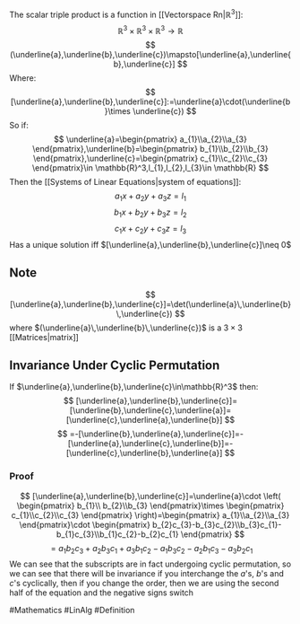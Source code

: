 The scalar triple product is a function in [[Vectorspace Rn|$\mathbb{R}^3$]]:
$$
\mathbb{R}^3\times \mathbb{R}^3\times \mathbb{R}^3\to \mathbb{R}
$$
$$
 (\underline{a},\underline{b},\underline{c})\mapsto[\underline{a},\underline{b},\underline{c}]
$$
Where:
$$
[\underline{a},\underline{b},\underline{c}]:=\underline{a}\cdot(\underline{b}\times \underline{c})
$$
So if:
$$
\underline{a}=\begin{pmatrix}
a_{1}\\a_{2}\\a_{3}
\end{pmatrix},\underline{b}=\begin{pmatrix}
b_{1}\\b_{2}\\b_{3}
\end{pmatrix},\underline{c}=\begin{pmatrix}
c_{1}\\c_{2}\\c_{3}
\end{pmatrix}\in \mathbb{R}^3,l_{1},l_{2},l_{3}\in \mathbb{R}
$$
Then the [[Systems of Linear Equations|system of equations]]:
$$
a_{1}x+a_{2}y+a_{3}z=l_{1}
$$
$$
 b_{1}x+b_{2}y+b_{3}z=l_{2}
$$
$$
 c_{1}x+c_{2}y+c_{3}z=l_{3}
$$
Has a unique solution iff $[\underline{a},\underline{b},\underline{c}]\neq 0$
## Note
$$
[\underline{a},\underline{b},\underline{c}]=\det(\underline{a}\,\underline{b}\,\underline{c})
$$
where $(\underline{a}\,\underline{b}\,\underline{c})$ is a $3\times 3$ [[Matrices|matrix]]
## Invariance Under Cyclic Permutation
If $\underline{a},\underline{b},\underline{c}\in\mathbb{R}^3$ then:
$$
[\underline{a},\underline{b},\underline{c}]=[\underline{b},\underline{c},\underline{a}]=[\underline{c},\underline{a},\underline{b}]
$$
$$
 =-[\underline{b},\underline{a},\underline{c}]=-[\underline{a},\underline{c},\underline{b}]=-[\underline{c},\underline{b},\underline{a}]
$$
### Proof
$$
[\underline{a},\underline{b},\underline{c}]=\underline{a}\cdot \left( \begin{pmatrix}
b_{1}\\ b_{2}\\b_{3}
\end{pmatrix}\times \begin{pmatrix}
c_{1}\\c_{2}\\c_{3}
\end{pmatrix} \right)=\begin{pmatrix}
a_{1}\\a_{2}\\a_{3}
\end{pmatrix}\cdot \begin{pmatrix}
b_{2}c_{3}-b_{3}c_{2}\\b_{3}c_{1}-b_{1}c_{3}\\b_{1}c_{2}-b_{2}c_{1}
\end{pmatrix}
$$
$$
= a_{1}b_{2}c_{3}+a_{2}b_{3}c_{1}+a_{3}b_{1}c_{2}-a_{1}b_{3}c_{2}-a_{2}b_{1}c_{3}-a_{3}b_{2}c_{1}
$$
We can see that the subscripts are in fact undergoing cyclic permutation, so we can see that there will be invariance if you interchange the $a$'s, $b$'s and $c$'s cyclically, then if you change the order, then we are using the second half of the equation and the negative signs switch


#Mathematics #LinAlg #Definition